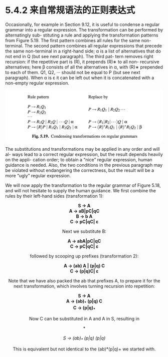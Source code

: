 # 5.4.2 来自常规语法的正则表达式

Occasionally, for example in Section 9.12, it is useful to condense a regular grammar into a regular expression. The transformation can be performed by alternatingly sub- stituting a rule and applying the transformation patterns from Figure 5.19. The first pattern combines all rules for the same non-terminal. The second pattern combines all regular expressions that precede the same non-terminal in a right-hand side; α is a list of alternatives that do not end in Q (but see next paragraph). The third pat- tern removes right recursion: if the repetitive part is (R), it prepends (R)∗ to all non- recursive alternatives; here β consists of all the alternatives in α, with (R)∗ prepended to each of them. Q1, Q2, ··· should not be equal to P (but see next paragraph). When α is ε it can be left out when it is concatenated with a non-empty regular expression.

![图1](../../img/5.4.2_1-Fig.5.19.png)

The substitutions and transformations may be applied in any order and will al- ways lead to a correct regular expression, but the result depends heavily on the appli- cation order; to obtain a “nice” regular expression, human guidance is needed. Also, the two conditions in the previous paragraph may be violated without endangering the correctness, but the result will be a more “ugly” regular expression.

We will now apply the transformation to the regular grammar of Figure 5.18, and will not hesitate to supply the human guidance. We first combine the rules by their left-hand sides (transformation 1):

**<center>S -> A<center>**
**<center>A -> aB|pC|qC<center>**
**<center>B -> b A<center>**
**<center>C -> pC|qC| ε<center>**

Next we substitute B:

**<center>A -> abA|pC|qC<center>**
**<center>C -> pC|qC| ε<center>**

followed by scooping up prefixes (transformation 2):

**<center>A -> (ab) A | (p|q) C<center>**
**<center>C -> (p|q)C| ε<center>**

Note that we have also packed the ab that prefixes A, to prepare it for the next transformation, which involves turning recursion into repetition:

**<center>S -> A<center>**
**<center>A -> (ab)<sub>*</sub> (p|q) C<center>**
**<center>C -> (p|q)<sub>*</sub><center>**

Now C can be substituted in A and A in S, resulting in

**<center>S -> (ab)<sub>*</sub> (p|q) (p|q)<sub> *</sub><center>**

This is equivalent but not identical to the (ab)*(p|q)+ we started with.